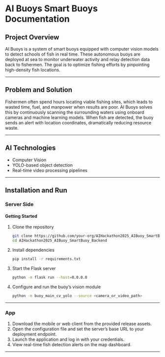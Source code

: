# AI Buoys Smart Buoys Documentation

## Project Overview

AI Buoys is a system of smart buoys equipped with computer vision models to detect schools of fish in real time. These autonomous buoys are deployed at sea to monitor underwater activity and relay detection data back to fishermen. The goal is to optimize fishing efforts by pinpointing high-density fish locations.

---

## Problem and Solution

Fishermen often spend hours locating viable fishing sites, which leads to wasted time, fuel, and manpower when results are poor. AI Buoys solves this by continuously scanning the surrounding waters using onboard cameras and machine learning models. When fish are detected, the buoy sends an alert with location coordinates, dramatically reducing resource waste.

---

## AI Technologies

- Computer Vision  
- YOLO-based object detection  
- Real-time video processing pipelines  

---

## Installation and Run

### Server Side

#### Getting Started

1. Clone the repository  
   ```bash
   git clone https://github.com/your-org/AIHackathon2025_AIBuoy_SmartBuoy_Backend.git
   cd AIHackathon2025_AIBuoy_SmartBuoy_Backend
   ```

2. Install dependencies  
   ```bash
   pip install -r requirements.txt
   ```

3. Start the Flask server  
   ```bash
   python -m flask run --host=0.0.0.0
   ```

4. Configure and run the buoy’s vision module  
   ```bash
   python -m buoy_main_cv_yolo --source <camera_or_video_path>
   ```

---

### App

1. Download the mobile or web client from the provided release assets.  
2. Open the configuration file and set the server’s base URL to your deployment endpoint.  
3. Launch the application and log in with your credentials.  
4. View real-time fish detection alerts on the map dashboard.  

---